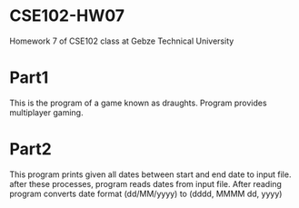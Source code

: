 # CSE102-HW07
Homework 7 of CSE102 class at Gebze Technical University

# Part1

This is the program of a game known as draughts. Program provides multiplayer gaming.

# Part2

This program prints given all dates between start and end date to input file. after these processes, program reads dates from input file. After reading program converts date format (dd/MM/yyyy) to (dddd, MMMM dd, yyyy)
